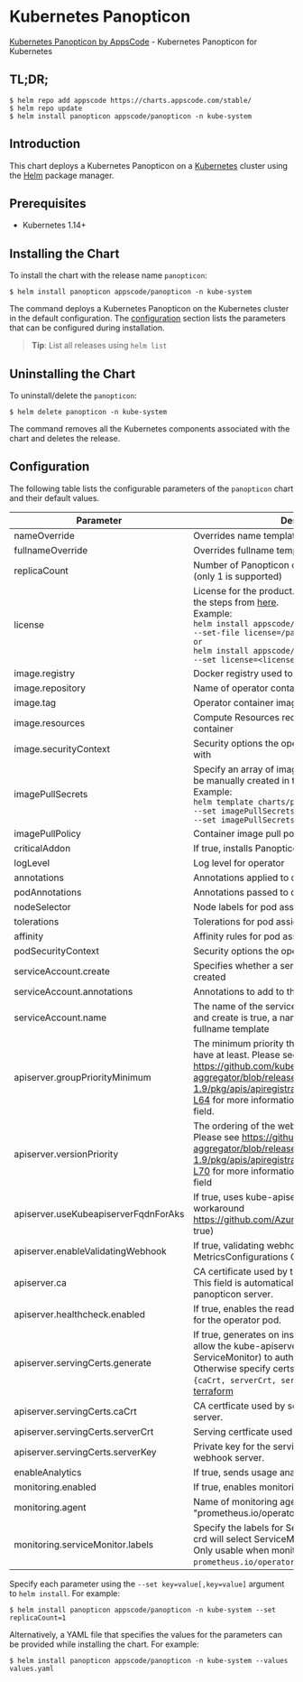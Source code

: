 # Kubernetes Panopticon

[Kubernetes Panopticon by AppsCode](https://github.com/kubeops/panopticon) - Kubernetes Panopticon for Kubernetes

## TL;DR;

```console
$ helm repo add appscode https://charts.appscode.com/stable/
$ helm repo update
$ helm install panopticon appscode/panopticon -n kube-system
```

## Introduction

This chart deploys a Kubernetes Panopticon on a [Kubernetes](http://kubernetes.io) cluster using the [Helm](https://helm.sh) package manager.

## Prerequisites

- Kubernetes 1.14+

## Installing the Chart

To install the chart with the release name `panopticon`:

```console
$ helm install panopticon appscode/panopticon -n kube-system
```

The command deploys a Kubernetes Panopticon on the Kubernetes cluster in the default configuration. The [configuration](#configuration) section lists the parameters that can be configured during installation.

> **Tip**: List all releases using `helm list`

## Uninstalling the Chart

To uninstall/delete the `panopticon`:

```console
$ helm delete panopticon -n kube-system
```

The command removes all the Kubernetes components associated with the chart and deletes the release.

## Configuration

The following table lists the configurable parameters of the `panopticon` chart and their default values.

|              Parameter               |                                                                                                                                                                               Description                                                                                                                                                                                |                                Default                                |
|--------------------------------------|--------------------------------------------------------------------------------------------------------------------------------------------------------------------------------------------------------------------------------------------------------------------------------------------------------------------------------------------------------------------------|-----------------------------------------------------------------------|
| nameOverride                         | Overrides name template                                                                                                                                                                                                                                                                                                                                                  | `""`                                                                  |
| fullnameOverride                     | Overrides fullname template                                                                                                                                                                                                                                                                                                                                              | `""`                                                                  |
| replicaCount                         | Number of Panopticon operator replicas to create (only 1 is supported)                                                                                                                                                                                                                                                                                                   | `1`                                                                   |
| license                              | License for the product. Get a license by following the steps from [here](https://license-issuer.appscode.com/). <br> Example: <br> `helm install appscode/panopticon \` <br> `--set-file license=/path/to/license/file` <br> `or` <br> `helm install appscode/panopticon \` <br> `--set license=<license file content>`                                                 | `""`                                                                  |
| image.registry                       | Docker registry used to pull operator image                                                                                                                                                                                                                                                                                                                              | `appscode`                                                            |
| image.repository                     | Name of operator container image                                                                                                                                                                                                                                                                                                                                         | `panopticon`                                                          |
| image.tag                            | Operator container image tag                                                                                                                                                                                                                                                                                                                                             | `v0.0.1`                                                              |
| image.resources                      | Compute Resources required by the operator container                                                                                                                                                                                                                                                                                                                     | `{}`                                                                  |
| image.securityContext                | Security options the operator container should run with                                                                                                                                                                                                                                                                                                                  | `{}`                                                                  |
| imagePullSecrets                     | Specify an array of imagePullSecrets. Secrets must be manually created in the namespace. <br> Example: <br> `helm template charts/panopticon \` <br> `--set imagePullSecrets[0].name=sec0 \` <br> `--set imagePullSecrets[1].name=sec1`                                                                                                                                  | `[]`                                                                  |
| imagePullPolicy                      | Container image pull policy                                                                                                                                                                                                                                                                                                                                              | `IfNotPresent`                                                        |
| criticalAddon                        | If true, installs Panopticon operator as critical addon                                                                                                                                                                                                                                                                                                                  | `false`                                                               |
| logLevel                             | Log level for operator                                                                                                                                                                                                                                                                                                                                                   | `3`                                                                   |
| annotations                          | Annotations applied to operator deployment                                                                                                                                                                                                                                                                                                                               | `{}`                                                                  |
| podAnnotations                       | Annotations passed to operator pod(s).                                                                                                                                                                                                                                                                                                                                   | `{}`                                                                  |
| nodeSelector                         | Node labels for pod assignment                                                                                                                                                                                                                                                                                                                                           | `{"beta.kubernetes.io/arch":"amd64","beta.kubernetes.io/os":"linux"}` |
| tolerations                          | Tolerations for pod assignment                                                                                                                                                                                                                                                                                                                                           | `[]`                                                                  |
| affinity                             | Affinity rules for pod assignment                                                                                                                                                                                                                                                                                                                                        | `{}`                                                                  |
| podSecurityContext                   | Security options the operator pod should run with.                                                                                                                                                                                                                                                                                                                       | `{"fsGroup":65535}`                                                   |
| serviceAccount.create                | Specifies whether a service account should be created                                                                                                                                                                                                                                                                                                                    | `true`                                                                |
| serviceAccount.annotations           | Annotations to add to the service account                                                                                                                                                                                                                                                                                                                                | `{}`                                                                  |
| serviceAccount.name                  | The name of the service account to use. If not set and create is true, a name is generated using the fullname template                                                                                                                                                                                                                                                   | ``                                                                    |
| apiserver.groupPriorityMinimum       | The minimum priority the webhook api group should have at least. Please see https://github.com/kubernetes/kube-aggregator/blob/release-1.9/pkg/apis/apiregistration/v1beta1/types.go#L58-L64 for more information on proper values of this field.                                                                                                                        | `10000`                                                               |
| apiserver.versionPriority            | The ordering of the webhook api inside of the group. Please see https://github.com/kubernetes/kube-aggregator/blob/release-1.9/pkg/apis/apiregistration/v1beta1/types.go#L66-L70 for more information on proper values of this field                                                                                                                                     | `15`                                                                  |
| apiserver.useKubeapiserverFqdnForAks | If true, uses kube-apiserver FQDN for AKS cluster to workaround https://github.com/Azure/AKS/issues/522 (default true)                                                                                                                                                                                                                                                   | `true`                                                                |
| apiserver.enableValidatingWebhook    | If true, validating webhook is configured for MetricsConfigurations CRDs                                                                                                                                                                                                                                                                                                 | `true`                                                                |
| apiserver.ca                         | CA certificate used by the Kubernetes api server. This field is automatically assigned by the panopticon server.                                                                                                                                                                                                                                                         | `not-ca-cert`                                                         |
| apiserver.healthcheck.enabled        | If true, enables the readiness and liveliness probes for the operator pod.                                                                                                                                                                                                                                                                                               | `false`                                                               |
| apiserver.servingCerts.generate      | If true, generates on install/upgrade the certs that allow the kube-apiserver (and potentially ServiceMonitor) to authenticate operators pods. Otherwise specify certs in `apiserver.servingCerts.{caCrt, serverCrt, serverKey}`. See also: [example terraform](https://github.com/kubeops/panopticon-installer/blob/master/charts/identity-server/example-terraform.tf) | `true`                                                                |
| apiserver.servingCerts.caCrt         | CA certficate used by serving certificate of webhook server.                                                                                                                                                                                                                                                                                                             | `""`                                                                  |
| apiserver.servingCerts.serverCrt     | Serving certficate used by webhook server.                                                                                                                                                                                                                                                                                                                               | `""`                                                                  |
| apiserver.servingCerts.serverKey     | Private key for the serving certificate used by webhook server.                                                                                                                                                                                                                                                                                                          | `""`                                                                  |
| enableAnalytics                      | If true, sends usage analytics                                                                                                                                                                                                                                                                                                                                           | `true`                                                                |
| monitoring.enabled                   | If true, enables monitoring Panopticon                                                                                                                                                                                                                                                                                                                                   | `false`                                                               |
| monitoring.agent                     | Name of monitoring agent (either "prometheus.io/operator" or "prometheus.io/builtin")                                                                                                                                                                                                                                                                                    | `"none"`                                                              |
| monitoring.serviceMonitor.labels     | Specify the labels for ServiceMonitor. Prometheus crd will select ServiceMonitor using these labels. Only usable when monitoring agent is `prometheus.io/operator`.                                                                                                                                                                                                      | `{}`                                                                  |


Specify each parameter using the `--set key=value[,key=value]` argument to `helm install`. For example:

```console
$ helm install panopticon appscode/panopticon -n kube-system --set replicaCount=1
```

Alternatively, a YAML file that specifies the values for the parameters can be provided while
installing the chart. For example:

```console
$ helm install panopticon appscode/panopticon -n kube-system --values values.yaml
```
